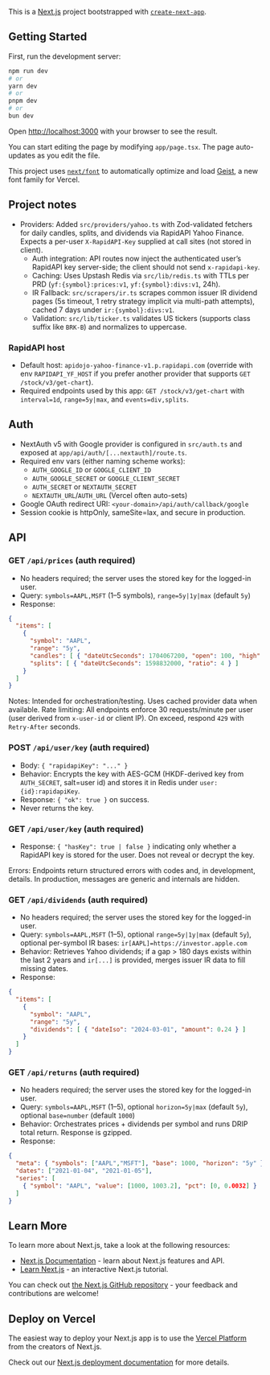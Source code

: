 This is a [Next.js](https://nextjs.org) project bootstrapped with [`create-next-app`](https://nextjs.org/docs/app/api-reference/cli/create-next-app).

## Getting Started

First, run the development server:

```bash
npm run dev
# or
yarn dev
# or
pnpm dev
# or
bun dev
```

Open [http://localhost:3000](http://localhost:3000) with your browser to see the result.

You can start editing the page by modifying `app/page.tsx`. The page auto-updates as you edit the file.

This project uses [`next/font`](https://nextjs.org/docs/app/building-your-application/optimizing/fonts) to automatically optimize and load [Geist](https://vercel.com/font), a new font family for Vercel.

## Project notes

- Providers: Added `src/providers/yahoo.ts` with Zod-validated fetchers for daily candles, splits, and dividends via RapidAPI Yahoo Finance. Expects a per-user `X-RapidAPI-Key` supplied at call sites (not stored in client).
  - Auth integration: API routes now inject the authenticated user’s RapidAPI key server-side; the client should not send `x-rapidapi-key`.
  - Caching: Uses Upstash Redis via `src/lib/redis.ts` with TTLs per PRD (`yf:{symbol}:prices:v1`, `yf:{symbol}:divs:v1`, 24h).
  - IR Fallback: `src/scrapers/ir.ts` scrapes common issuer IR dividend pages (5s timeout, 1 retry strategy implicit via multi-path attempts), cached 7 days under `ir:{symbol}:divs:v1`.
  - Validation: `src/lib/ticker.ts` validates US tickers (supports class suffix like `BRK-B`) and normalizes to uppercase.

### RapidAPI host

- Default host: `apidojo-yahoo-finance-v1.p.rapidapi.com` (override with env `RAPIDAPI_YF_HOST` if you prefer another provider that supports `GET /stock/v3/get-chart`).
- Required endpoints used by this app: `GET /stock/v3/get-chart` with `interval=1d`, `range=5y|max`, and `events=div,splits`.

## Auth

- NextAuth v5 with Google provider is configured in `src/auth.ts` and exposed at `app/api/auth/[...nextauth]/route.ts`.
- Required env vars (either naming scheme works):
  - `AUTH_GOOGLE_ID` or `GOOGLE_CLIENT_ID`
  - `AUTH_GOOGLE_SECRET` or `GOOGLE_CLIENT_SECRET`
  - `AUTH_SECRET` or `NEXTAUTH_SECRET`
  - `NEXTAUTH_URL`/`AUTH_URL` (Vercel often auto-sets)
- Google OAuth redirect URI: `<your-domain>/api/auth/callback/google`
- Session cookie is httpOnly, sameSite=lax, and secure in production.

## API

### GET `/api/prices` (auth required)

- No headers required; the server uses the stored key for the logged-in user.
- Query: `symbols=AAPL,MSFT` (1–5 symbols), `range=5y|1y|max` (default `5y`)
- Response:

```json
{
  "items": [
    {
      "symbol": "AAPL",
      "range": "5y",
      "candles": [ { "dateUtcSeconds": 1704067200, "open": 100, "high": 101, "low": 99, "close": 100.5, "volume": 123, "adjClose": 100.5 } ],
      "splits": [ { "dateUtcSeconds": 1598832000, "ratio": 4 } ]
    }
  ]
}
```

Notes: Intended for orchestration/testing. Uses cached provider data when available.
Rate limiting: All endpoints enforce 30 requests/minute per user (user derived from `x-user-id` or client IP). On exceed, respond `429` with `Retry-After` seconds.

### POST `/api/user/key` (auth required)

- Body: `{ "rapidapiKey": "..." }`
- Behavior: Encrypts the key with AES-GCM (HKDF-derived key from `AUTH_SECRET`, salt=user id) and stores it in Redis under `user:{id}:rapidapiKey`.
- Response: `{ "ok": true }` on success.
- Never returns the key.

### GET `/api/user/key` (auth required)

- Response: `{ "hasKey": true | false }` indicating only whether a RapidAPI key is stored for the user. Does not reveal or decrypt the key.

Errors: Endpoints return structured errors with codes and, in development, details. In production, messages are generic and internals are hidden.

### GET `/api/dividends` (auth required)

- No headers required; the server uses the stored key for the logged-in user.
- Query: `symbols=AAPL,MSFT` (1–5), optional `range=5y|1y|max` (default `5y`), optional per-symbol IR bases: `ir[AAPL]=https://investor.apple.com`
- Behavior: Retrieves Yahoo dividends; if a gap > 180 days exists within the last 2 years and `ir[...]` is provided, merges issuer IR data to fill missing dates.
- Response:

```json
{
  "items": [
    {
      "symbol": "AAPL",
      "range": "5y",
      "dividends": [ { "dateIso": "2024-03-01", "amount": 0.24 } ]
    }
  ]
}
```

### GET `/api/returns` (auth required)

- No headers required; the server uses the stored key for the logged-in user.
- Query: `symbols=AAPL,MSFT` (1–5), optional `horizon=5y|max` (default `5y`), optional `base=number` (default `1000`)
- Behavior: Orchestrates prices + dividends per symbol and runs DRIP total return. Response is gzipped.
- Response:

```json
{
  "meta": { "symbols": ["AAPL","MSFT"], "base": 1000, "horizon": "5y" },
  "dates": ["2021-01-04", "2021-01-05"],
  "series": [
    { "symbol": "AAPL", "value": [1000, 1003.2], "pct": [0, 0.0032] }
  ]
}
```

## Learn More

To learn more about Next.js, take a look at the following resources:

- [Next.js Documentation](https://nextjs.org/docs) - learn about Next.js features and API.
- [Learn Next.js](https://nextjs.org/learn) - an interactive Next.js tutorial.

You can check out [the Next.js GitHub repository](https://github.com/vercel/next.js) - your feedback and contributions are welcome!

## Deploy on Vercel

The easiest way to deploy your Next.js app is to use the [Vercel Platform](https://vercel.com/new?utm_medium=default-template&filter=next.js&utm_source=create-next-app&utm_campaign=create-next-app-readme) from the creators of Next.js.

Check out our [Next.js deployment documentation](https://nextjs.org/docs/app/building-your-application/deploying) for more details.

